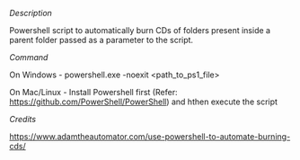 *Description*

Powershell script to automatically burn CDs of folders present inside a parent folder passed as a parameter to the script.

*Command*

On Windows -
powershell.exe -noexit <path_to_ps1_file>

On Mac/Linux -
Install Powershell first (Refer: https://github.com/PowerShell/PowerShell) and hthen execute the script

*Credits*

https://www.adamtheautomator.com/use-powershell-to-automate-burning-cds/
